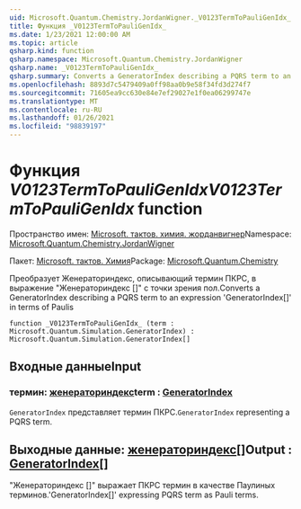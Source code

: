 ```yaml
---
uid: Microsoft.Quantum.Chemistry.JordanWigner._V0123TermToPauliGenIdx_
title: Функция _V0123TermToPauliGenIdx_
ms.date: 1/23/2021 12:00:00 AM
ms.topic: article
qsharp.kind: function
qsharp.namespace: Microsoft.Quantum.Chemistry.JordanWigner
qsharp.name: _V0123TermToPauliGenIdx_
qsharp.summary: Converts a GeneratorIndex describing a PQRS term to an expression 'GeneratorIndex[]' in terms of Paulis
ms.openlocfilehash: 8893d7c5479409a0ff98aa0b9e58f34fd3d274f7
ms.sourcegitcommit: 71605ea9cc630e84e7ef29027e1f0ea06299747e
ms.translationtype: MT
ms.contentlocale: ru-RU
ms.lasthandoff: 01/26/2021
ms.locfileid: "98839197"
---
```

# <a name="_v0123termtopauligenidx_-function"></a><span data-ttu-id="72b14-102">Функция _V0123TermToPauliGenIdx_</span><span class="sxs-lookup"><span data-stu-id="72b14-102">_V0123TermToPauliGenIdx_ function</span></span>

<span data-ttu-id="72b14-103">Пространство имен: [Microsoft. тактов. химия. жорданвигнер](xref:Microsoft.Quantum.Chemistry.JordanWigner)</span><span class="sxs-lookup"><span data-stu-id="72b14-103">Namespace: [Microsoft.Quantum.Chemistry.JordanWigner](xref:Microsoft.Quantum.Chemistry.JordanWigner)</span></span>

<span data-ttu-id="72b14-104">Пакет: [Microsoft. тактов. Химия](https://nuget.org/packages/Microsoft.Quantum.Chemistry)</span><span class="sxs-lookup"><span data-stu-id="72b14-104">Package: [Microsoft.Quantum.Chemistry](https://nuget.org/packages/Microsoft.Quantum.Chemistry)</span></span>


<span data-ttu-id="72b14-105">Преобразует Женераториндекс, описывающий термин ПКРС, в выражение "Женераториндекс []" с точки зрения пол.</span><span class="sxs-lookup"><span data-stu-id="72b14-105">Converts a GeneratorIndex describing a PQRS term to an expression 'GeneratorIndex[]' in terms of Paulis</span></span>

```qsharp
function _V0123TermToPauliGenIdx_ (term : Microsoft.Quantum.Simulation.GeneratorIndex) : Microsoft.Quantum.Simulation.GeneratorIndex[]
```


## <a name="input"></a><span data-ttu-id="72b14-106">Входные данные</span><span class="sxs-lookup"><span data-stu-id="72b14-106">Input</span></span>

### <a name="term--generatorindex"></a><span data-ttu-id="72b14-107">термин: [женераториндекс](xref:Microsoft.Quantum.Simulation.GeneratorIndex)</span><span class="sxs-lookup"><span data-stu-id="72b14-107">term : [GeneratorIndex](xref:Microsoft.Quantum.Simulation.GeneratorIndex)</span></span>

<span data-ttu-id="72b14-108">`GeneratorIndex` представляет термин ПКРС.</span><span class="sxs-lookup"><span data-stu-id="72b14-108">`GeneratorIndex` representing a PQRS term.</span></span>



## <a name="output--generatorindex"></a><span data-ttu-id="72b14-109">Выходные данные: [женераториндекс](xref:Microsoft.Quantum.Simulation.GeneratorIndex)[]</span><span class="sxs-lookup"><span data-stu-id="72b14-109">Output : [GeneratorIndex](xref:Microsoft.Quantum.Simulation.GeneratorIndex)[]</span></span>

<span data-ttu-id="72b14-110">"Женераториндекс []" выражает ПКРС термин в качестве Паулиных терминов.</span><span class="sxs-lookup"><span data-stu-id="72b14-110">'GeneratorIndex[]' expressing PQRS term as Pauli terms.</span></span>